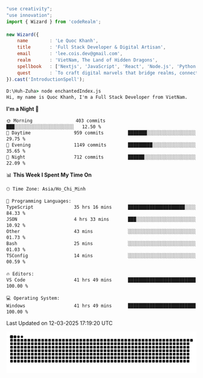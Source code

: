 <!--x axis divider-->

```js 
"use creativity";
"use innovation";
import { Wizard } from 'codeRealm';

new Wizard({
    name        : 'Le Quoc Khanh',
    title       : 'Full Stack Developer & Digital Artisan',
    email       : 'lee.cois.dev@gmail.com',
    realm       : 'VietNam, The Land of Hidden Dragons',
    spellbook   : ['Nextjs', 'JavaScript', 'React', 'Node.js', 'Python', 'Django', 'Cloud Services'],
    quest       : `To craft digital marvels that bridge realms, connect cultures, and bring imagination to life.`,
}).cast('IntroductionSpell');
```

```cmd
D:\Huh-Zuha> node enchantedIndex.js
Hi, my name is Quoc Khanh, I'm a Full Stack Developer from VietNam.
```
<!--START_SECTION:waka-->
**I'm a Night 🦉** 

```text
🌞 Morning                403 commits         ███░░░░░░░░░░░░░░░░░░░░░░   12.50 % 
🌆 Daytime                959 commits         ███████░░░░░░░░░░░░░░░░░░   29.75 % 
🌃 Evening                1149 commits        █████████░░░░░░░░░░░░░░░░   35.65 % 
🌙 Night                  712 commits         ██████░░░░░░░░░░░░░░░░░░░   22.09 % 
```


📊 **This Week I Spent My Time On** 

```text
🕑︎ Time Zone: Asia/Ho_Chi_Minh

💬 Programming Languages: 
TypeScript               35 hrs 16 mins      █████████████████████░░░░   84.33 % 
JSON                     4 hrs 33 mins       ███░░░░░░░░░░░░░░░░░░░░░░   10.92 % 
Other                    43 mins             ░░░░░░░░░░░░░░░░░░░░░░░░░   01.73 % 
Bash                     25 mins             ░░░░░░░░░░░░░░░░░░░░░░░░░   01.03 % 
TSConfig                 14 mins             ░░░░░░░░░░░░░░░░░░░░░░░░░   00.59 % 

🔥 Editors: 
VS Code                  41 hrs 49 mins      █████████████████████████   100.00 % 

💻 Operating System: 
Windows                  41 hrs 49 mins      █████████████████████████   100.00 % 
```


 Last Updated on 12-03-2025 17:19:20 UTC
<!--END_SECTION:waka-->
<picture>
  <source media="(prefers-color-scheme: dark)" srcset="https://raw.githubusercontent.com/leecois/leecois/output/github-contribution-grid-snake-dark.svg">
  <source media="(prefers-color-scheme: light)" srcset="https://raw.githubusercontent.com/leecois/leecois/output/github-contribution-grid-snake.svg">
  <img alt="github contribution grid snake animation" src="https://raw.githubusercontent.com/leecois/leecois/output/github-contribution-grid-snake.svg">
</picture>
